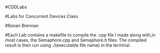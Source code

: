 #CDDLabs

#Labs for Concurrent Devices Class

#Ronan Brennan

#Each Lab contains a makefile to compile the .cpp file I made along with,in most cases, the Semaphore.cpp and Semaphore.h files. The compiled result is then run using ./(executable file name) in the terminal.
